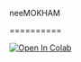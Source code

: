 neeMOKHAM

==========


<a target="_blank" href="https://colab.research.google.com/drive/13eeCN_Ja9lrv5w1fm8zVXbIIF3SHe0tq#scrollTo=nll7dBV6-7yU">
  <img src="https://colab.research.google.com/assets/colab-badge.svg" alt="Open In Colab"/>
</a>
